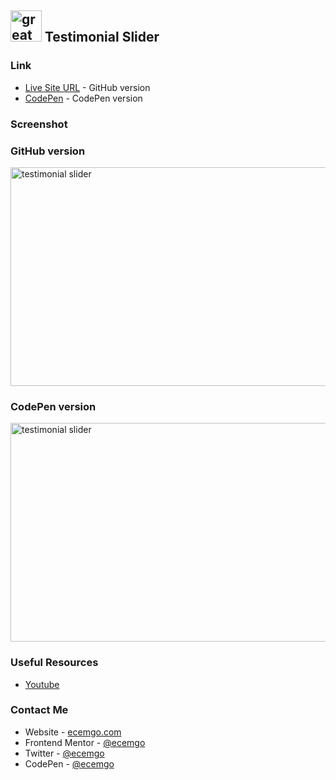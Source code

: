 ## <img src="https://user-images.githubusercontent.com/13468728/233831804-0f5c7ee5-d654-4c13-9c77-a5bd6dc4fe74.jpg" title="great tricks" alt="great tricks" width="50" height="50"/> Testimonial Slider

### Link

- [Live Site URL](https://testimonial-slider-v1.netlify.app/) - GitHub version
- [CodePen](https://codepen.io/ecemgo/pen/WNappPz) - CodePen version

### Screenshot

<div align="left">
<h3>GitHub version</h3>
<img src="https://user-images.githubusercontent.com/13468728/234051149-6ecd6c94-68c2-4d29-8238-4bf4d8e67d11.jpeg" title="testimonial slider" alt="testimonial slider" width="600" height="350"/>
<h3>CodePen version</h3>
<img src="https://user-images.githubusercontent.com/13468728/234039133-f2413eb7-adb6-44b7-a1e0-9b20dee130a3.jpeg" title="testimonial slider" alt="testimonial slider" width="600" height="350"/>
</div>

### Useful Resources

- [Youtube](https://www.youtube.com/watch?v=fzgLWi40-2g&t=1s)

### Contact Me

- Website - [ecemgo.com](https://www.ecemgo.com/)
- Frontend Mentor - [@ecemgo](https://www.frontendmentor.io/profile/ecemgo)
- Twitter - [@ecemgo](https://twitter.com/ecemgo)
- CodePen - [@ecemgo](https://codepen.io/ecemgo)
